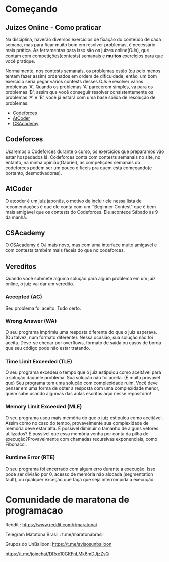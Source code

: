 # Começando

## Juízes Online - Como praticar

Na disciplina, haverão diversos exercícios de fixação do conteúdo de cada semana, mas para ficar muito bom em resolver problemas, é necessário mais prática. As ferramentas para isso são os juízes online(OJs), que contam com competições(contests) semanais e **muitos** exercícios para que você pratique. 

Normalmente, nos contests semanais, os problemas estão (ou pelo menos tentam fazer assim) ordenados em ordem de dificuldade, então, um bom exercício seria pegar vários contests desses OJs e resolver vários problemas 'A'. Quando os problemas 'A' parecerem simples, vá para os problemas 'B', assim que você conseguir resolver consistentemente os problemas 'A' e 'B', você já estará com uma base sólida de resolução de problemas.

- [Codeforces](http://www.codeforces.com)
- [AtCoder](http://atcoder.jp/)
- [CSAcademy](https://csacademy.com/)

## Codeforces

Usaremos o Codeforces durante o curso, os exercícios que preparamos vão estar hospedados lá. Codeforces conta com contests semanais no site, no entanto, na minha opinião(Gabriel), as competições semanais do codeforces podem ser um pouco difíceis pra quem está começando(e portanto, desmotivadoras).

## AtCoder

O atcoder é um juiz japonês, o motivo de incluir ele nessa lista de recomendações é que ele conta com um ``Beginner Contest" que é bem mais amigável que os contests do Codeforces. Ele acontece Sábado às 9 da manhã.

## CSAcademy

O CSAcademy é OJ mais novo, mas com uma interface muito amigável e com contests também mais fáceis do que no codeforces. 

## Vereditos

Quando você submete alguma solução para algum problema em um juiz online, o juiz vai dar um veredito.

### Accepted (AC)

Seu problema foi aceito. Tudo certo.

### Wrong Answer (WA)

O seu programa imprimiu uma resposta diferente do que o juíz esperava. (Ou talvez, num formato diferente). Nessa ocasião, sua solução não foi aceita. Deve-se checar por overflows, formato de saída ou casos de borda que seu código pode não estar tratando.

### Time Limit Exceeded (TLE)

O seu programa excedeu o tempo que o juiz estipulou como aceitável para a solução daquele problema. Sua solução não foi aceita. (É muito provavel que) Seu programa tem uma solução com complexidade ruim. Você deve pensar em uma forma de obter a resposta com uma complexidade menor, quem sabe usando algumas das aulas escritas aqui nesse repositório!

### Memory Limit Exceeded (MLE)

O seu programa usou mais memória do que o juiz estipulou como aceitável. Assim como no caso do tempo, provavelmente sua complexidade de memória deve estar alta. É possível diminuir o tamanho de alguns vetores utilizados? É possível que essa memória venha por conta da pilha de execução?Provavelmente com chamadas recursivas exponenciais, como Fibonacci.

### Runtime Error (RTE)

O seu programa foi encerrado com algum erro durante a execução. Isso pode ser divisão por 0, acesso de memória não alocada (segmentation fault), ou qualquer exceção que faça que seja interrompida a execução.

# Comunidade de maratona de programacao

Reddit : https://www.reddit.com/r/maratona/

Telegram Matatona Brasil : t.me/maratonabrasil

Grupos do UnBalloon:
https://t.me/avisosunballoon

https://t.me/joinchat/DRxx10GKFnLMk6mDJjzZsQ


